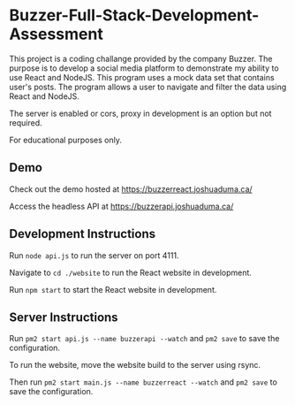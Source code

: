 # Buzzer-Full-Stack-Development-Assessment

This project is a coding challange provided by the company Buzzer. The purpose is to develop a social media platform to demonstrate my ability to use React and NodeJS. This program uses a mock data set that contains user's posts. The program allows a user to navigate and filter the data using React and NodeJS.

The server is enabled or cors, proxy in development is an option but not required.

For educational purposes only.

## Demo
Check out the demo hosted at https://buzzerreact.joshuaduma.ca/

Access the headless API at https://buzzerapi.joshuaduma.ca/

## Development Instructions

Run `node api.js` to run the server on port 4111.

Navigate to `cd ./website` to run the React website in development.

Run `npm start` to start the React website in development.

## Server Instructions

Run `pm2 start api.js --name buzzerapi --watch` and `pm2 save` to save the configuration.

To run the website, move the website build to the server using rsync.

Then run `pm2 start main.js --name buzzerreact --watch` and `pm2 save` to save the configuration.
